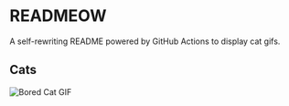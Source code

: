 # READMEOW

A self-rewriting README powered by GitHub Actions to display cat gifs.

## Cats

![Bored Cat GIF](https://media0.giphy.com/media/v1.Y2lkPTlhY2QwMmRhb251aGl1c2Q5aXdkaDc1YmdycjZycnRsd2pzY3g4NGhhYTN1OXd5NiZlcD12MV9naWZzX3NlYXJjaCZjdD1n/mlvseq9yvZhba/200.gif)
